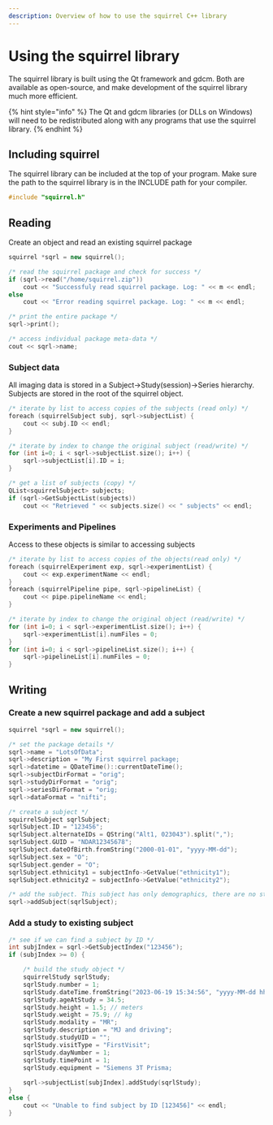 ```yaml
---
description: Overview of how to use the squirrel C++ library
---
```


# Using the squirrel library

The squirrel library is built using the Qt framework and gdcm. Both are available as open-source, and make development of the squirrel library much more efficient.

{% hint style="info" %}
The Qt and gdcm libraries (or DLLs on Windows) will need to be redistributed along with any programs that use the squirrel library.
{% endhint %}

## Including squirrel

The squirrel library can be included at the top of your program. Make sure the path to the squirrel library is in the INCLUDE path for your compiler.

```cpp
#include "squirrel.h"
```

## Reading

Create an object and read an existing squirrel package

```cpp
squirrel *sqrl = new squirrel();

/* read the squirrel package and check for success */
if (sqrl->read("/home/squirrel.zip"))
    cout << "Successfuly read squirrel package. Log: " << m << endl;
else
    cout << "Error reading squirrel package. Log: " << m << endl;

/* print the entire package */
sqrl->print();

/* access individual package meta-data */
cout << sqrl->name;
```

### Subject data

All imaging data is stored in a Subject->Study(session)->Series hierarchy. Subjects are stored in the root of the squirrel object.

```cpp
/* iterate by list to access copies of the subjects (read only) */
foreach (squirrelSubject subj, sqrl->subjectList) {
    cout << subj.ID << endl;
}

/* iterate by index to change the original subject (read/write) */
for (int i=0; i < sqrl->subjectList.size(); i++) {
    sqrl->subjectList[i].ID = i;
}

/* get a list of subjects (copy) */
QList<squirrelSubject> subjects;
if (sqrl->GetSubjectList(subjects))
    cout << "Retrieved " << subjects.size() << " subjects" << endl;
```

### Experiments and Pipelines

Access to these objects is similar to accessing subjects

```cpp
/* iterate by list to access copies of the objects(read only) */
foreach (squirrelExperiment exp, sqrl->experimentList) {
    cout << exp.experimentName << endl;
}
foreach (squirrelPipeline pipe, sqrl->pipelineList) {
    cout << pipe.pipelineName << endl;
}

/* iterate by index to change the original object (read/write) */
for (int i=0; i < sqrl->experimentList.size(); i++) {
    sqrl->experimentList[i].numFiles = 0;
}
for (int i=0; i < sqrl->pipelineList.size(); i++) {
    sqrl->pipelineList[i].numFiles = 0;
}
```

## Writing

### Create a new squirrel package and add a subject

```cpp
squirrel *sqrl = new squirrel();

/* set the package details */
sqrl->name = "LotsOfData";
sqrl->description = "My First squirrel package;
sqrl->datetime = QDateTime()::currentDateTime();
sqrl->subjectDirFormat = "orig";
sqrl->studyDirFormat = "orig";
sqrl->seriesDirFormat = "orig;
sqrl->dataFormat = "nifti";

/* create a subject */
squirrelSubject sqrlSubject;
sqrlSubject.ID = "123456";
sqrlSubject.alternateIDs = QString("Alt1, 023043").split(",");
sqrlSubject.GUID = "NDAR12345678";
sqrlSubject.dateOfBirth.fromString("2000-01-01", "yyyy-MM-dd");
sqrlSubject.sex = "O";
sqrlSubject.gender = "O";
sqrlSubject.ethnicity1 = subjectInfo->GetValue("ethnicity1");
sqrlSubject.ethnicity2 = subjectInfo->GetValue("ethnicity2");

/* add the subject. This subject has only demographics, there are no studies or  */
sqrl->addSubject(sqrlSubject);
```

### Add a study to existing subject

```cpp
/* see if we can find a subject by ID */
int subjIndex = sqrl->GetSubjectIndex("123456");
if (subjIndex >= 0) {

    /* build the study object */
    squirrelStudy sqrlStudy;
    sqrlStudy.number = 1;
    sqrlStudy.dateTime.fromString("2023-06-19 15:34:56", "yyyy-MM-dd hh:mm:ss");
    sqrlStudy.ageAtStudy = 34.5;
    sqrlStudy.height = 1.5; // meters
    sqrlStudy.weight = 75.9; // kg
    sqrlStudy.modality = "MR";
    sqrlStudy.description = "MJ and driving";
    sqrlStudy.studyUID = "";
    sqrlStudy.visitType = "FirstVisit";
    sqrlStudy.dayNumber = 1;
    sqrlStudy.timePoint = 1;
    sqrlStudy.equipment = "Siemens 3T Prisma;
    
    sqrl->subjectList[subjIndex].addStudy(sqrlStudy);
}
else {
    cout << "Unable to find subject by ID [123456]" << endl;
}
```

